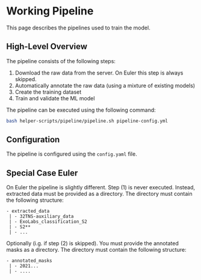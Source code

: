 # Working Pipeline

This page describes the pipelines used to train the model.

## High-Level Overview

The pipeline consists of the following steps:

1) Download the raw data from the server. On Euler this step is always skipped.
2) Automatically annotate the raw data (using a mixture of existing models)
3) Create the training dataset
4) Train and validate the ML model

The pipeline can be executed using the following command:

```bash
bash helper-scripts/pipeline/pipeline.sh pipeline-config.yml 
```

## Configuration

The pipeline is configured using the `config.yaml` file.

## Special Case Euler

On Euler the pipeline is slightly different. Step (1) is never executed. Instead, extracted data must be provided
as a directory. The directory must contain the following structure:

```
- extracted_data
 | - 32TNS-auxiliary_data
 | - ExoLabs_classification_S2
 | - S2**
 | - ...
```

Optionally (i.g. if step (2) is skipped). You must provide the annotated masks as a directory. The directory must
contain the following structure:

```
- annotated_masks
 | - 2021...
 | - ....
```

